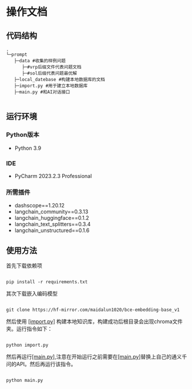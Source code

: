 # 操作文档





## 代码结构

```shell    
.
└─prompt
   ├─data #收集的样例问题 
      ├─#vrp后缀文件代表问题文档
      ├─#sol后缀代表问题最优解
   ├─local_datebase #构建本地数据库的文档
   ├─import.py #用于建立本地数据库
   ├─main.py #和AI对话接口


```
## 运行环境

### Python版本

- Python 3.9

### IDE 

- PyCharm 2023.2.3 Professional

### 所需插件 

- dashscope==1.20.12
- langchain_community==0.3.13
- langchain_huggingface==0.1.2
- langchain_text_splitters==0.3.4
- langchain_unstructured==0.1.6
## 使用方法

首先下载依赖项

```shell

pip install -r requirements.txt

```

其次下载嵌入编码模型

```shell

git clone https://hf-mirror.com/maidalun1020/bce-embedding-base_v1

```


然后使用 [[import.py]](import.py) 构建本地知识库，构建成功后根目录会出现chroma文件夹。运行指令如下：

```shell

python import.py

```

然后再运行[[main.py]](main.py),注意在开始运行之前需要在[[main.py]](main.py)替换上自己的通义千问的API。然后再运行该指令。


```shell

python main.py

```
